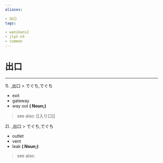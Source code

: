 ```yaml
---
aliases:
    
- 出口
tags:
    
- wanikani2
- jlpt-n5
- common
---
```


# 出口
---
1).
,出口 > でぐち,でぐち

- exit
- gateway
- way out
**( Noun;)**
> see also:  [[入り口]]
            
2).
,出口 > でぐち,でぐち

- outlet
- vent
- leak
**( Noun;)**
> see also: 
            